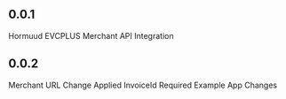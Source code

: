 ## 0.0.1
Hormuud EVCPLUS Merchant API Integration

## 0.0.2
Merchant URL Change Applied
InvoiceId Required
Example App Changes
